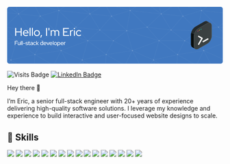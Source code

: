 ![Eric's GitHub Banner](./github-header-image.png)

![Visits Badge](https://badges.pufler.dev/visits/ericsandvick/ericsandvick)
[![LinkedIn Badge](https://img.shields.io/badge/LinkedIn-Profile-informational?style=flat&logo=linkedin&logoColor=white&color=0D76A8)](https://www.linkedin.com/in/eric-sandvick-51640571/)


Hey there 👋

I’m Eric, a senior full-stack engineer with 20+ years of experience delivering high-quality software solutions. I leverage my knowledge and experience to build interactive and user-focused website designs to scale.  

## 💼 Skills

![](https://img.shields.io/badge/Cloud-Azure_Functions-informational?style=flat&logo=Java&logoColor=white&color=4078c0)
![](https://img.shields.io/badge/Cloud-Azure_Data_Factory-informational?style=flat&logo=Java&logoColor=white&color=4078c0)
![](https://img.shields.io/badge/Cloud-Azure_Storage-informational?style=flat&logo=AzureStorage&logoColor=white&color=4078c0)
![](https://img.shields.io/badge/Code-Html-informational?style=flat&logo=html5&logoColor=white&color=4078c0)
![](https://img.shields.io/badge/Code-JavaScript-informational?style=flat&logo=JavaScript&logoColor=white&color=4078c0)
![](https://img.shields.io/badge/Code-Java-informational?style=flat&logo=Java&logoColor=white&color=4078c0)
![](https://img.shields.io/badge/Code-CSharp-informational?style=flat&logo=c-sharp&logoColor=white&color=4078c0)
![](https://img.shields.io/badge/Code-.NET-informational?style=flat&logo=.net&logoColor=white&color=4078c0)
![](https://img.shields.io/badge/Database-SQL_Server-informational?style=flat&logo=SQLServer&logoColor=white&color=4078c0)
![](https://img.shields.io/badge/Database-NoSQL-informational?style=flat&logo=NoSQL&logoColor=white&color=4078c0)
![](https://img.shields.io/badge/Database-MySQL-informational?style=flat&logo=MySQL&logoColor=white&color=4078c0)
![](https://img.shields.io/badge/Style-CSS-informational?style=flat&logo=css3&logoColor=white&color=4078c0)
![](https://img.shields.io/badge/Tools-SonarQube-informational?style=flat&logo=SonarQube&logoColor=white&color=4078c0)
![](https://img.shields.io/badge/Tools-Power_BI-informational?style=flat&logo=PowerBI&logoColor=white&color=4078c0)
![](https://img.shields.io/badge/Tools-Postman-informational?style=flat&logo=Postman&logoColor=white&color=4078c0)
![](https://img.shields.io/badge/Tools-Jira-informational?style=flat&logo=Jira-Software&logoColor=white&color=4078c0)
